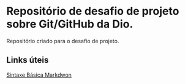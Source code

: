 # Repositório de desafio de projeto sobre Git/GitHub da Dio.
Repositório criado para o desafio de projeto.

## Links úteis
[Sintaxe Básica Markdwon](https://www.markdownguide.org/basic-syntax/)
